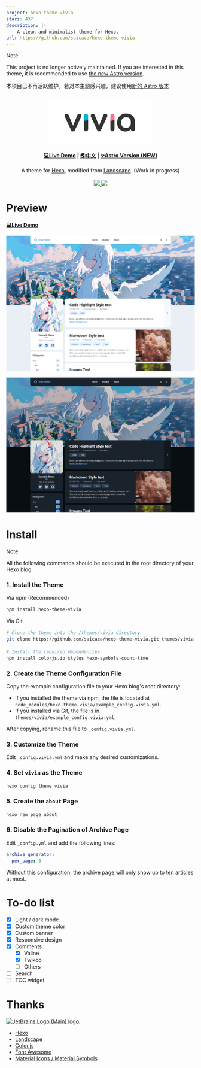 ```yaml
---
project: hexo-theme-vivia
stars: 437
description: |-
    A clean and minimalist theme for Hexo.
url: https://github.com/saicaca/hexo-theme-vivia
---
```


> [!NOTE]
> This project is no longer actively maintained. If you are interested in this theme, it is recommended to use [the new Astro version](https://github.com/saicaca/fuwari).
> 
> 本项目已不再活跃维护，若对本主题感兴趣，建议使用[新的 Astro 版本](https://github.com/saicaca/fuwari)

<br>
<div align="center">
<img alt="Vivia Logo" src="https://raw.githubusercontent.com/saicaca/resource/main/vivia-img/logo.png" width="280px">
<br>
<br>
<strong>
<a href="https://saicaca.github.io/vivia-preview/">💻Live Demo</a>
|
<a href="https://github.com/saicaca/hexo-theme-vivia/blob/main/README.zh-CN.md">🌏中文</a>
|
<a href="https://github.com/saicaca/fuwari">✨Astro Version (NEW)</a>
</strong>
<br>
<br>
A theme for <a href="https://hexo.io/">Hexo</a>, modified from <a href="https://github.com/hexojs/hexo-theme-landscape">Landscape</a>. (Work in progress)
<br>
<br>
<a href="https://www.npmjs.com/package/hexo-theme-vivia">
   <img src="https://img.shields.io/npm/v/hexo-theme-vivia"/>
</a>
<a href="https://github.com/saicaca/hexo-theme-vivia/blob/main/LICENSE">
   <img src="https://img.shields.io/github/license/saicaca/hexo-theme-vivia"/>
</a>
</div>

# Preview

**[💻Live Demo](https://saicaca.github.io/vivia-preview/)**

![home](https://raw.githubusercontent.com/saicaca/resource/main/vivia-img/home.png)

![home_dark](https://raw.githubusercontent.com/saicaca/resource/main/vivia-img/home-dark.png)

# Install

> [!NOTE]
> All the following commands should be executed in the root directory of your Hexo blog

### 1. Install the Theme

Via npm (Recommended)

```bash
npm install hexo-theme-vivia
```

Via Git

```bash
# Clone the theme into the /themes/vivia directory
git clone https://github.com/saicaca/hexo-theme-vivia.git themes/vivia
  
# Install the required dependencies
npm install colorjs.io stylus hexo-symbols-count-time
```

### 2. Create the Theme Configuration File

Copy the example configuration file to your Hexo blog's root directory:

- If you installed the theme via npm, the file is located at `node_modules/hexo-theme-vivia/example_config.vivia.yml`.
- If you installed via Git, the file is in `themes/vivia/example_config.vivia.yml`.

After copying, rename this file to `_config.vivia.yml`.

### 3. Customize the Theme

Edit `_config.vivia.yml` and make any desired customizations.

### 4. Set `vivia` as the Theme

```bash
hexo config theme vivia
```

### 5. Create the `about` Page

```bash
hexo new page about
```

### 6. Disable the Pagination of Archive Page

Edit `_config.yml` and add the following lines:

```yaml
archive_generator:
  per_page: 0
```

Without this configuration, the archive page will only show up to ten articles at most.

# To-do list

- [x] Light / dark mode
- [x] Custom theme color
- [x] Custom banner
- [x] Responsive design
- [x] Comments
  - [x] Valine
  - [x] Twikoo
  - [ ] Others
- [ ] Search
- [ ] TOC widget

# Thanks

<a href="https://jb.gg/OpenSourceSupport">
   <img src="https://resources.jetbrains.com/storage/products/company/brand/logos/jb_beam.png" alt="JetBrains Logo (Main) logo." width="200px" height="200px">
</a>

- [Hexo](https://hexo.io/zh-cn/index.html)
- [Landscape](https://github.com/hexojs/hexo-theme-landscape)
- [Color.js](https://colorjs.io/)
- [Font Awesome](https://github.com/FortAwesome/Font-Awesome)
- [Material Icons / Material Symbols](https://github.com/google/material-design-icons)

